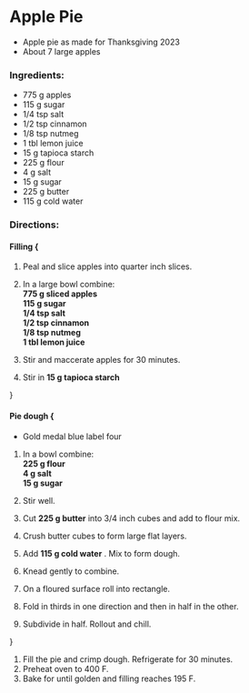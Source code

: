 # Apple Pie 

* Apple pie as made for Thanksgiving 2023 
* About 7 large apples 
### Ingredients: 
* 775 g apples
* 115 g sugar
* 1/4 tsp salt
* 1/2 tsp cinnamon
* 1/8 tsp nutmeg
* 1 tbl lemon juice
* 15 g tapioca starch
* 225 g flour
* 4 g salt
* 15 g sugar
* 225 g butter
* 115 g cold water

### Directions: 

#### Filling {
1. Peal and slice apples into quarter inch slices. 
2. In a large bowl combine:  
**775 g sliced apples**   
**115 g sugar**   
**1/4 tsp salt**   
**1/2 tsp cinnamon**   
**1/8 tsp nutmeg**   
**1 tbl lemon juice**   


3. Stir and maccerate apples for 30 minutes. 
4. Stir in **15 g tapioca starch** 

}


#### Pie dough {
* Gold medal blue label four 
1. In a bowl combine:  
**225 g flour**   
**4 g salt**   
**15 g sugar**   


2. Stir well. 
3. Cut **225 g butter** into 3/4 inch cubes and add to flour mix. 
4. Crush butter cubes to form large flat layers. 
5. Add **115 g cold water** . Mix to form dough. 
6. Knead gently to combine. 
7. On a floured surface roll into rectangle. 
8. Fold in thirds in one direction and then in half in the other. 
9. Subdivide in half. Rollout and chill. 

}

1. Fill the pie and crimp dough. Refrigerate for 30 minutes. 
2. Preheat oven to 400 F. 
3. Bake for until golden and filling reaches 195 F. 
